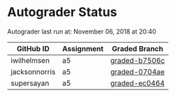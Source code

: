 # Autograder Status
Autograder last run at: November 06, 2018 at 20:40

| GitHub ID | Assignment | Graded Branch |
|-----------|------------|---------------|
| iwilhelmsen | a5 | [graded-b7506c](https://github.com/Fall2018COMP401-001/a5-iwilhelmsen/tree/graded-b7506c) | 
| jacksonnorris | a5 | [graded-0704ae](https://github.com/Fall2018COMP401-001/a5-jacksonnorris/tree/graded-0704ae) | 
| supersayan | a5 | [graded-ec0464](https://github.com/Fall2018COMP401-001/a5-supersayan/tree/graded-ec0464) | 
